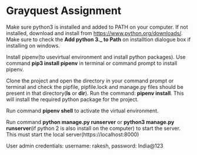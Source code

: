# Grayquest Assignment

Make sure python3 is installed and added to PATH on your computer.
If not installed, download and install from https://www.python.org/downloads/. Make sure to check the **Add python 3.\_ to Path** on installtion dialogue box if installing on windows.

Install pipenv(to usevirtual environment and install python packages). Use command **pip3 install pipenv** in terminal or command prompt to install pipenv.

Clone the project and open the directory in your command prompt or terminal and check the pipfile, pipfile.lock and manage.py files should be present in that directory(**ls** or **dir**). Run the command: **pipenv install**. This will install the required python package for the project.

Run command **pipenv shell** to activate the virtual environment.

Run command **python manage.py runserver** or **python3 manage.py runserver**(if python 2 is also install on the computer) to start the server. This must start the local server(https://localhost:8000)

User admin credentials: username: rakesh, password: India@123
